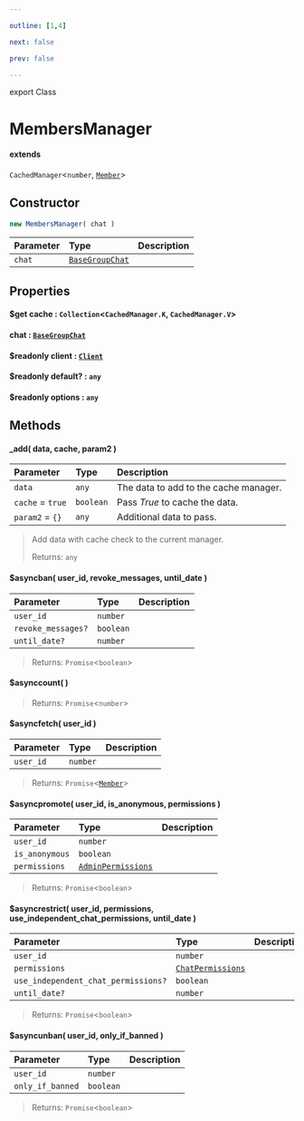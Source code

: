 ```yaml
---

outline: [1,4]

next: false

prev: false

---
```


export Class
# MembersManager
#### extends
 `CachedManager`<`number`, [`Member`](./Member.md)>

## Constructor
 ```ts
 new MembersManager( chat )
 ```
 
 | Parameter | Type | Description |
| :--- | :--- | :--- |
| `chat` | [`BaseGroupChat`](./BaseGroupChat.md) | |

## Properties

#### $get cache : `Collection`<`CachedManager.K`, `CachedManager.V`>

#### chat : [`BaseGroupChat`](./BaseGroupChat.md)

#### $readonly client : [`Client`](./Client.md)

#### $readonly default? : `any`

#### $readonly options : `any`

## Methods

#### _add( data, cache, param2 )
| Parameter | Type | Description |
| :--- | :--- | :--- |
| `data` | `any` | The data to add to the cache manager. |
| `cache` = `true` | `boolean` | Pass *True* to cache the data. |
| `param2` = `{}` | `any` | Additional data to pass. |
> Add data with cache check to the current manager.
> 
> Returns: `any`

#### $asyncban( user_id, revoke_messages, until_date )
| Parameter | Type | Description |
| :--- | :--- | :--- |
| `user_id` | `number` | |
| `revoke_messages?` | `boolean` | |
| `until_date?` | `number` | |
> 
> 
> Returns: `Promise`<`boolean`>

#### $asynccount( )

> 
> 
> Returns: `Promise`<`number`>

#### $asyncfetch( user_id )
| Parameter | Type | Description |
| :--- | :--- | :--- |
| `user_id` | `number` | |
> 
> 
> Returns: `Promise`<[`Member`](./Member.md)>

#### $asyncpromote( user_id, is_anonymous, permissions )
| Parameter | Type | Description |
| :--- | :--- | :--- |
| `user_id` | `number` | |
| `is_anonymous` | `boolean` | |
| `permissions` | [`AdminPermissions`](../interfaces/AdminPermissions.md) | |
> 
> 
> Returns: `Promise`<`boolean`>

#### $asyncrestrict( user_id, permissions, use_independent_chat_permissions, until_date )
| Parameter | Type | Description |
| :--- | :--- | :--- |
| `user_id` | `number` | |
| `permissions` | [`ChatPermissions`](./ChatPermissions.md) | |
| `use_independent_chat_permissions?` | `boolean` | |
| `until_date?` | `number` | |
> 
> 
> Returns: `Promise`<`boolean`>

#### $asyncunban( user_id, only_if_banned )
| Parameter | Type | Description |
| :--- | :--- | :--- |
| `user_id` | `number` | |
| `only_if_banned` | `boolean` | |
> 
> 
> Returns: `Promise`<`boolean`>
